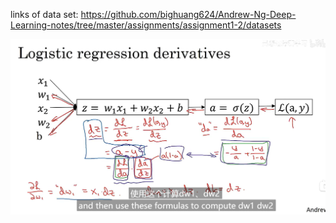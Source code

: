 links of data set: https://github.com/bighuang624/Andrew-Ng-Deep-Learning-notes/tree/master/assignments/assignment1-2/datasets

![dw and db的推导公式](image.png)
